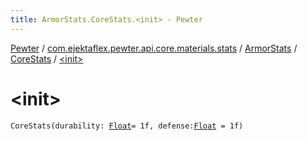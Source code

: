```yaml
---
title: ArmorStats.CoreStats.<init> - Pewter
---
```


[Pewter](../../../index.html) / [com.ejektaflex.pewter.api.core.materials.stats](../../index.html) / [ArmorStats](../index.html) / [CoreStats](index.html) / [&lt;init&gt;](./-init-.html)

# &lt;init&gt;

`CoreStats(durability: `[`Float`](https://kotlinlang.org/api/latest/jvm/stdlib/kotlin/-float/index.html)` = 1f, defense: `[`Float`](https://kotlinlang.org/api/latest/jvm/stdlib/kotlin/-float/index.html)` = 1f)`